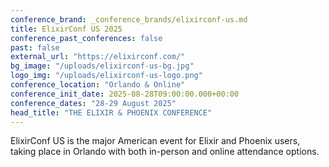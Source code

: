 ```yaml
---
conference_brand: _conference_brands/elixirconf-us.md
title: ElixirConf US 2025
conference_past_conferences: false
past: false
external_url: "https://elixirconf.com/"
bg_image: "/uploads/elixirconf-us-bg.jpg"
logo_img: "/uploads/elixirconf-us-logo.png"
conference_location: "Orlando & Online"
conference_init_date: 2025-08-28T09:00:00.000+00:00
conference_dates: "28-29 August 2025"
head_title: "THE ELIXIR & PHOENIX CONFERENCE"
---
```


ElixirConf US is the major American event for Elixir and Phoenix users, taking place in Orlando with both in-person and online attendance options.

